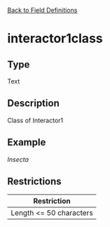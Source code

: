 [Back to Field Definitions](../../field_definition_overview)
# interactor1class

## Type
Text

## Description


Class of Interactor1
## Example
*Insecta*

## Restrictions
| Restriction |
| :---------: |
| Length <= 50 characters |

